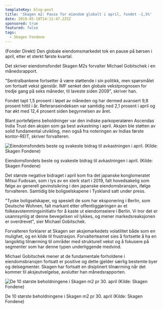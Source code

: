 ```yaml
---
templateKey: blog-post
title: 'Skagen m2: Pause for eiendom globalt i april, fondet -1,5%'
date: 2019-05-10T14:11:47.225Z
sponsored: true
featured: false
tags:
  - Skagen Fondene
---
```

(Fonder Direkt) Den globale eiendomsmarkedet tok en pause på børsen i april, etter et sterkt første kvartal.

Det skriver eiendomsfondet Skagen M2s forvalter Michael Gobitschek i en månedsrapport.

"Sentralbankene fortsetter å være støttende i sin politikk, men spørsmålet om fortsatt vekst gjenstår. IMF senket den globale vekstprognosen for tredje gang på seks måneder, til laveste siden 2009", skriver han.

Fondet tapt 1,5 prosent i løpet av måneden og har dermed avansert 9,8 prosent hittil i år. Referanseindeksen var samtidig ned 2,1 prosent i april og har økt med 12,4 prosent siden begynnelsen av året.

Blant porteføljens beholdninger var den indiske parkoperatøren Ascendas India Trust den aksjen som ga best avkastning i april. Aksjen ble støtten av solid fundamental utvikling, men også fra noteringen av Indias første kontor-REIT, skriver forvalteren.

![Eiendomsfondets beste og svakeste bidrag til avkastningen i april. (Kilde: Skagen Fondene)](/img/skagen10maj.png)

<span class="image-caption">Eiendomsfondets beste og svakeste bidrag til avkastningen i april. (Kilde: Skagen Fondene)</span>

Det største negative bidraget i april kom fra det japanske konglomeratet Mitsui Fudosan, som i lys av en sterk start i 2019, falt hovedsakelig som følge av generell gevinstsikring i den japanske eiendomsbransjen, ifølge forvalteren. Samtidig ble boligselskapene i Tyskland satt under press.



"Tyske boligselskaper, og spesielt de som har eksponering i Berlin, som Deutsche Wohnen, falt markant etter offentliggjøringen av et folkeavstemmingsinitiativ for å kaste ut eiendomseiere i Berlin. Vi tror det er usannsynlig at denne bevegelsen vil lykkes, og mener markedsreaksjonen er overdrevet", sier Michael Gobitschek.



Forvalteren forklarer at Skagen ser aksjemarkedets volatilitet både som en mulighet, og en kilde til frustrasjon. Forvalterteamet sies å fortsette å ha en langsiktig tilnærming til områder med strukturell vekst og å fokusere på segmenter som har denne typen underliggende medvind.



Michael Gobitschek mener at de fundamentale forholdene i eiendomsbransjen fortsatt er positive og dette gjelder særlig bestemte byer og delsegmenter. Skagen har fortsatt en disiplinert tilnærming når det kommer til aksjeutvelgelse, avslutter han månedsrapporten.

![De 10 største beholdningene i Skagen m2 pr 30. april (Kilde: Skagen Fondene)](/img/skagen10maj2.png)

<span class="image-caption">De 10 største beholdningene i Skagen m2 pr 30. april (Kilde: Skagen Fondene)</span>
